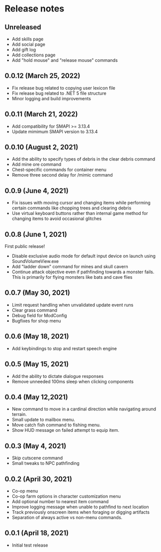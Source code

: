 # Release notes

## Unreleased

* Add skills page
* Add social page
* Add gift log
* Add collections page
* Add "hold mouse" and "release mouse" commands

## 0.0.12 (March 25, 2022)

* Fix release bug related to copying user lexicon file
* Fix release bug related to .NET 5 file structure
* Minor logging and build improvements
## 0.0.11 (March 21, 2022)

* Add compatibility for SMAPI >= 3.13.4
* Update mimimum SMAPI version to 3.13.4

## 0.0.10 (August 2, 2021)

* Add the ability to specify types of debris in the clear debris command
* Add mine ore command
* Chest-specific commands for container menu
* Remove three second delay for /mimic command

## 0.0.9 (June 4, 2021)

* Fix issues with moving cursor and changing items while performing certain commands like chopping trees and clearing debris
* Use virtual keyboard buttons rather than internal game method for changing items to avoid occasional glitches
## 0.0.8 (June 1, 2021)
First public release!

* Disable exclusive audio mode for default input device on launch using SoundVolumeView.exe
* Add "ladder down" command for mines and skull cavern
* Continue attack objective even if pathfinding towards a monster fails. This is primarily for flying monsters like bats and cave flies
## 0.0.7 (May 30, 2021)
* Limit request handling when unvalidated update event runs
* Clear grass command
* Debug field for ModConfig
* Bugfixes for shop menu

## 0.0.6 (May 18, 2021)
* Add keybindings to stop and restart speech engine

## 0.0.5 (May 15, 2021)
* Add the ability to dictate dialogue responses
* Remove unneeded 100ms sleep when clicking components

## 0.0.4 (May 12,2021)
* New command to move in a cardinal direction while navigating around terrain.
* Small update to mailbox menu.
* Move catch fish command to fishing menu.
* Show HUD message on failed attempt to equip item.

## 0.0.3 (May 4, 2021)
* Skip cutscene command
* Small tweaks to NPC pathfinding

## 0.0.2 (April 30, 2021)
* Co-op menu
* Co-op farm options in character customization menu
* Add optional number to nearest item command
* Improve logging message when unable to pathfind to next location
* Track previously onscreen items when foraging or digging artifacts
* Separation of always active vs non-menu commands.

## 0.0.1 (April 18, 2021)
* Initial test release  
